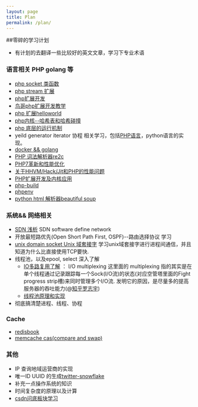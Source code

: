 ```yaml
---
layout: page
title: Plan
permalink: /plan/
---
```


##零碎的学习计划
* 有计划的去翻译一些比较好的英文文章，学习下专业术语

### 语言相关 PHP  golang 等
* [php socket 类函数](http://php.net/manual/zh/function.socket-select.php)
* [php stream 扩展](http://php.net/manual/zh/ref.stream.php)
* [php扩展开发](http://www.nowamagic.net/librarys/veda/detail/1467)
* [鸟哥php扩展开发教学](http://www.laruence.com/2009/04/28/719.html)
* [php 扩展helloworld](http://www.bo56.com/php7%E6%89%A9%E5%B1%95%E5%BC%80%E5%8F%91%E4%B9%8Bhello-word/)
* [php内核--哈希表和哈希碰撞](http://www.csdn.net/article/2014-10-16/2822134)
* [php 底层的运行机制](http://blog.jobbole.com/94475/)
* yeild generator iterator 协程 相关学习，包括[PHP语言](http://www.cnblogs.com/whoamme/p/5039533.html)，python语言的实现。
* [docker && golang](https://github.com/docker/docker)
* [PHP 词法解析器re2c](http://www.phppan.com/2011/09/php-lexical-re2c/)
* [PHP7革新和性能优化](http://www.csdn.net/article/2015-09-16/2825720)
* [关于HHVM/Hack/Jit和PHP的性能问题](http://www.tuicool.com/articles/ziie2e)
* [PHP扩展开发及内核应用](https://github.com/walu/phpbook/blob/master/preface.md)
* [php-build](https://github.com/php-build/php-build)
* [phpenv](https://github.com/chh/phpenv)
* [python html 解析器beautiful soup](https://www.crummy.com/software/BeautifulSoup/bs4/doc.zh/index.html)


### 系统&& 网络相关
* [SDN 浅析](http://www.sdnlab.com/sdn-guide/14728.html)   SDN software define network
* 开放最短路优先(Open Short Path First, OSPF)--路由选择协议   学习
* [unix domain socket Unix 域套接字](http://www.tuicool.com/articles/RBBRVz) 学习unix域套接字进行进程间通信，并且知道为什么比直接使用TCP要快.
* 线程池，以及epool, select 深入了解
    * [IO多路复用了解](https://www.zhihu.com/question/32163005) ： I/O multiplexing 这里面的 multiplexing 指的其实是在单个线程通过记录跟踪每一个Sock(I/O流)的状态(对应空管塔里面的Fight progress strip槽)来同时管理多个I/O流. 发明它的原因，是尽量多的提高服务器的吞吐能力(@[知乎罗志宇](https://www.zhihu.com/people/fredriklo))
    * [线程池原理和实现](http://www.cnblogs.com/coser/archive/2012/03/10/2389264.html)
* 彻底搞清楚进程、线程、协程

### Cache 
* [redisbook](http://redisbook.readthedocs.org/en/latest/index.html)
* [memcache cas(compare and swap)](http://blog.csdn.net/ywh147/article/details/9385137)

### 其他
* IP 查询地域运营商的实现
* 唯一ID UUID 的生成[twitter-snowflake](http://www.lanindex.com/twitter-snowflake%EF%BC%8C64%E4%BD%8D%E8%87%AA%E5%A2%9Eid%E7%AE%97%E6%B3%95%E8%AF%A6%E8%A7%A3/)
* 补充一点操作系统的知识
* 时间复杂度的原理以及计算
* [csdn问底板块学习](http://www.csdn.net/tag/%E9%97%AE%E5%BA%95/news)

